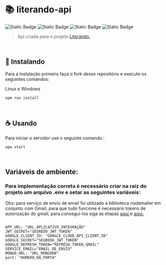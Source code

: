 # 📚 literando-api

![Static Badge](https://img.shields.io/badge/language-typescript-blue)
![Static Badge](https://img.shields.io/badge/framework-express-brown)
![Static Badge](https://img.shields.io/badge/database-mongodb-green)
![Static Badge](https://img.shields.io/badge/libs-nodemailer_bcrypt_jwt-purple)



> Api criada para o projeto <a href="https://github.com/Jefferson-Guirra/e-commerce"> Literando.</a>





<br>

## 🚀 Instalando

Para a instalação primeiro faça o fork desse repositório e execute os seguintes comandos: 

Linux e Windows

```
npm run install
```





<br>

## ☕ Usando

Para iniciar o servidor use o seguinte comando :

```
npm start
```





<br>

## Variáveis de ambiente:

### Para implementação correta é necessário criar na raiz do projeto um arquivo .env e setar as seguintes variáveis:

Obs: para serviço de envio de email foi utilizado a biblioteca nodemailer em conjunto com Gmail, para que tudo funcione é necessário tokens de autorização do gmail,
para consegui-los siga as etapas <a href="https://www.freecodecamp.org/news/use-nodemailer-to-send-emails-from-your-node-js-server/"> aqui </a> e <a href="https://www.freecodecamp.org/news/use-nodemailer-to-send-emails-from-your-node-js-server/"> aqui.</a>


```

APP_URL: "URL_APLICATIVO_INTEGRAÇÃO"
JWT_SECRET="SEGREDO_JWT_TOKEN"
GOOGLE_CLIENT_ID: "GOOGLE_CLOUD_API_CLIENT_ID"
GOOGLE_SECRET="SEGREDO_JWT_TOKEN"
GOOGLE_REFRESH_TOKEN="REFRESH_TOKEN_GMAIL"
SERVICE_EMAIL="EMAIL_DE_ENVIO"
MONGO_URL: "URL_MONGODB"
port: "NUMERO_DA_PORTA"
```
